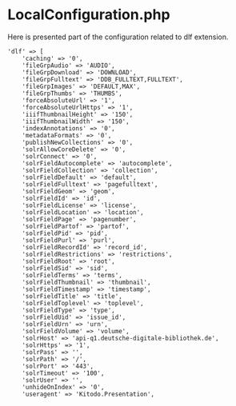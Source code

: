 # LocalConfiguration.php

Here is presented part of the configuration related to dlf extension.

    'dlf' => [
        'caching' => '0',
        'fileGrpAudio' => 'AUDIO',
        'fileGrpDownload' => 'DOWNLOAD',
        'fileGrpFulltext' => 'DDB_FULLTEXT,FULLTEXT',
        'fileGrpImages' => 'DEFAULT,MAX',
        'fileGrpThumbs' => 'THUMBS',
        'forceAbsoluteUrl' => '1',
        'forceAbsoluteUrlHttps' => '1',
        'iiifThumbnailHeight' => '150',
        'iiifThumbnailWidth' => '150',
        'indexAnnotations' => '0',
        'metadataFormats' => '0',
        'publishNewCollections' => '0',
        'solrAllowCoreDelete' => '0',
        'solrConnect' => '0',
        'solrFieldAutocomplete' => 'autocomplete',
        'solrFieldCollection' => 'collection',
        'solrFieldDefault' => 'default',
        'solrFieldFulltext' => 'pagefulltext',
        'solrFieldGeom' => 'geom',
        'solrFieldId' => 'id',
        'solrFieldLicense' => 'license',
        'solrFieldLocation' => 'location',
        'solrFieldPage' => 'pagenumber',
        'solrFieldPartof' => 'partof',
        'solrFieldPid' => 'pid',
        'solrFieldPurl' => 'purl',
        'solrFieldRecordId' => 'record_id',
        'solrFieldRestrictions' => 'restrictions',
        'solrFieldRoot' => 'root',
        'solrFieldSid' => 'sid',
        'solrFieldTerms' => 'terms',
        'solrFieldThumbnail' => 'thumbnail',
        'solrFieldTimestamp' => 'timestamp',
        'solrFieldTitle' => 'title',
        'solrFieldToplevel' => 'toplevel',
        'solrFieldType' => 'type',
        'solrFieldUid' => 'issue_id',
        'solrFieldUrn' => 'urn',
        'solrFieldVolume' => 'volume',
        'solrHost' => 'api-q1.deutsche-digitale-bibliothek.de',
        'solrHttps' => '1',
        'solrPass' => '',
        'solrPath' => '/',
        'solrPort' => '443',
        'solrTimeout' => '100',
        'solrUser' => '',
        'unhideOnIndex' => '0',
        'useragent' => 'Kitodo.Presentation',
